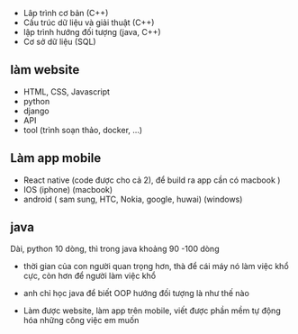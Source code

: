- Lâp trình cơ bản (C++)
- Cấu trúc dữ liệu và giải thuật (C++)
- lập trình hướng đối tượng (java, C++)
- Cơ sở dữ liệu (SQL)

## làm website
- HTML, CSS, Javascript
- python
- django 
- API 
- tool (trình soạn thảo, docker, ...)

## Làm app mobile
- React native (code được cho cả 2), để build ra app cần có macbook )
- IOS (iphone) (macbook)
- android ( sam sung, HTC, Nokia, google, huwai) (windows)


## java 
Dài, python 10 dòng, thì trong java khoảng 90 -100 dòng
- thời gian của con người quan trọng hơn, thà để cái máy nó làm việc khổ cực, còn hơn để người làm việc khổ
- anh chỉ học java để biết OOP hướng đối tượng là như thế nào




- Làm được website, làm app trên mobile, viết được phần mềm tự động hóa những công việc em muốn
